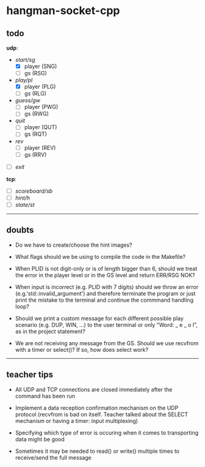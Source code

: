# hangman-socket-cpp

## todo

**udp**:

- _start/sg_
  - [x] player (SNG)
  - [ ] gs (RSG)
- _play/pl_
  - [x] player (PLG)
  - [ ] gs (RLG)
- _guess/gw_
  - [ ] player (PWG)
  - [ ] gs (RWG)
- _quit_
  - [ ] player (QUT)
  - [ ] gs (RQT)
- _rev_
  - [ ] player (REV)
  - [ ] gs (RRV)
- [ ] _exit_

**tcp**:

- [ ] _scoreboard/sb_
- [ ] _hint/h_
- [ ] _state/st_

---

## doubts

- Do we have to create/choose the hint images?

- What flags should we be using to compile the code in the Makefile?

- When PLID is not digit-only or is of length bigger than 6, should we treat the error in the player level or in the GS level and return ERR/RSG NOK?

- When input is incorrect (e.g. PLID with 7 digits) should we throw an error (e.g.'std::invalid_argument') and therefore terminate the program or just print the mistake to the terminal and continue the commmand handling loop?

- Should we print a custom message for each different possible play scenario (e.g. DUP, WIN, ...) to the user terminal or only "Word: _ e _ o l", as in the project statement?

- We are not receiving any message from the GS. Should we use recvfrom with a timer or select()? If so, how does select work?

---

## teacher tips

- All UDP and TCP connections are closed immediately after the command has been run

- Implement a data reception confirmation mechanism on the UDP protocol (recvfrom is bad on itself. Teacher talked about the SELECT mechanism or having a timer: input multiplexing)

- Specifying which type of error is occuring when it comes to transporting data might be good

- Sometimes it may be needed to read() or write() multiple times to receive/send the full message
